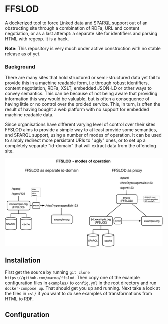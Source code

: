 # FFSLOD
A dockerized tool to force Linked data and SPARQL support out of an obstructing site through a combination of RDFa, URL and content negotiation, or as a last attempt: a separate site for identifiers and parsing HTML with regexp. It is a hack.

**Note:** This repository is very much under active construction with no stable release as of yet.

### Background
There are many sites that hold structured or semi-structured data yet fail to provide this in a machine readable form, i.e through robust identifiers, content negotiation, RDFa, XSLT, embedded JSON-LD or other ways to convey semantics. This can be because of not being aware that providing information this way would be valuable, but is often a consequence of having little or no control over the proided service. This, in turn, is often the result of having bought a web platform with no support for embedded machine readable data.

Since organisations have different varying level of control over their sites FFSLOD aims to provide a simple way to at least provide some semantics, and SPARQL support, using a number of modes of operation. It can be used to simply redirect more persistant URIs to "ugly" ones, or to set up a completely separate "id-domain" that will extract data from the offending site.

![alt text](https://raw.githubusercontent.com/marma/ffslod/main/etc/FFSLOD.png "Modes of operation")

## Installation
First get the source by running `git clone https://github.com/marma/ffslod`. Then copy one of the example configuration files in `examples/` to `config.yml` in the root directory and run `docker-compose up`. That should get you up and running. Next take a look at the files in `xsl/` if you want to do see examples of transformations from HTML to RDF.

## Configuration
